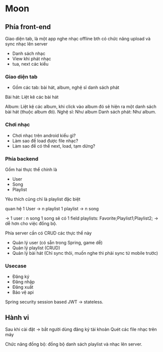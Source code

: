 # Moon

## Phía front-end

Giao diện tab, là một app nghe nhạc offline bth
có chức năng upload và sync nhạc lên server

- Danh sách nhạc
- View khi phát nhạc
- tua, next các kiểu

### Giao diện tab
- Gồm các tab: bài hát, album, nghệ sĩ danh sách phát

Bài hát: Liệt kê các bài hát

Album: Liệt kệ các album, khi click vào album đó sẽ hiện ra một danh sách bài hát (thuộc album đó).
Nghệ sĩ: Như album
Danh sách phát: Như album.

### Chơi nhạc
- Chơi nhạc trên android kiểu gì?
- Làm sao để load được file nhạc?
- Làm sao để có thể next, load, tạm dừng?

### Phía backend

Gồm hai thực thể chính là 
- User
- Song
- Playlist

Yêu thích cũng chỉ là playlist đặc biệt

quan hệ 1 User -> n playlist
1 playlist -> n song

-> 1 user : n song
1 song sẽ có 1 field playlists: Favorite;Playlist1;Playlist2;
-> dễ hơn cho việc đồng bộ.

Phía server cần có CRUD các thực thể này

- Quản lý user (có sẵn trong Spring, game dễ)
- Quản lý playlist (CRUD)
- Quản lý bài hát (Chỉ sync thôi, muốn nghe thì phải sync từ mobile trước)


### Usecase 
- Đăng ký
- Đăng nhập
- Đăng xuất
- Bảo vệ api

Spring security
session based
JWT -> stateless.



## Hành vi

Sau khi cài đặt -> bắt người dùng đăng ký tài khoản
Quét các file nhạc trên máy

Chức năng đồng bộ:
đồng bộ danh sách playlist và nhạc lên server.





